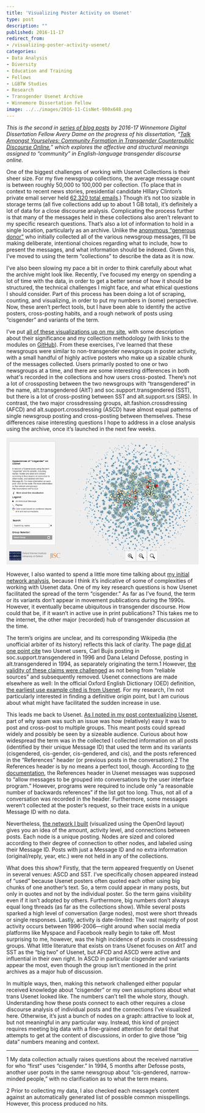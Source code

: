 ```yaml
---
title: 'Visualizing Poster Activity on Usenet'
type: post
description: ""
published: 2016-11-17
redirect_from: 
- /visualizing-poster-activity-usenet/
categories:
- Data Analysis
- Diversity
- Education and Training
- Fellows
- LGBTW Studies
- Research
- Transgender Usenet Archive
- Winnemore Dissertation Fellow
image: ../../images/2016-11-CisNet-980x648.png
---
```

_This is the second in [series of blog posts](http://mith.umd.edu/tag/transgender-usenet-archive/) by 2016-17 Winnemore Digital Dissertation Fellow Avery Dame on the progress of his dissertation, “[Talk Amongst Yourselves: Community Formation in Transgender Counterpublic Discourse Online](http://mith.umd.edu/?p=18022),” which explores the affective and structural meanings assigned to “community” in English-language transgender discourse online._

One of the biggest challenges of working with Usenet Collections is their sheer size. For my five newsgroup collections, the average message count is between roughly 50,000 to 100,000 per collection. (To place that in context to recent news stories, presidential candidate HIllary Clinton’s private email server held [62,320 total emails](http://www.factcheck.org/2016/07/a-guide-to-clintons-emails/).) Though it’s not too sizable in storage terms (all five collections add up to about 1 GB total), it’s definitely a lot of data for a close discourse analysis. Complicating the process further is that many of the messages held in these collections also aren’t relevant to my specific research questions. That’s also a lot of information to hold in a single location, particularly as an archive. Unlike the [anonymous “generous donor”](https://archive.org/details/usenethistorical) who initially collected all of the various newsgroup messages, I’ll be making deliberate, intentional choices regarding what to include, how to present the messages, and what information should be indexed. Given this, I’ve moved to using the term “collections” to describe the data as it is now.

I’ve also been slowing my pace a bit in order to think carefully about what the archive might look like. Recently, I’ve focused my energy on spending a lot of time with the data, in order to get a better sense of how it should be structured, the technical challenges I might face, and what ethical questions I should consider. Part of this process has been doing a lot of scraping, counting, and visualizing, in order to put my numbers in (some) perspective. Now, these aren’t perfect tools, but I have been able to identify the active posters, cross-posting habits, and a rough network of posts using “cisgender” and variants of the term.

I’ve put [all of these visualizations up on my site](http://averydame.net/?page_id=495), with some description about their significance and my collection methodology (with links to the modules on [GitHub](https://github.com/apdame/usenet-tools)). From these exercises, I’ve learned that these newsgroups were similar to non-transgender newsgroups in poster activity, with a small handful of highly active posters who make up a sizable chunk of the messages collected. Users primarily posted to one or two newsgroups at a time, and there are some interesting differences in both what's recorded in the collections and how users cross-posted. There’s not a lot of crossposting between the two newsgroups with “transgendered” in the name, alt.transgendered (AltT) and soc.support.transgendered (SST), but there is a lot of cross-posting between SST and alt.support.srs (SRS). In contrast, the two major crossdressing groups, alt.fashion.crossdressing (AFCD) and alt.support.crossdressing (ASCD) have almost equal patterns of single newsgroup posting and cross-posting between themselves. These differences raise interesting questions I hope to address in a close analysis using the archive, once it’s launched in the next few weeks.

![Cisgender Usenet Visualization](../../images/2016-11-CisNet-980x648.png)

However, I also wanted to spend a little more time talking about [my initial network analysis](http://averydame.net/network/#), because I think it’s indicative of some of complexities of working with Usenet data. One of my key research questions is how Usenet facilitated the spread of the term “cisgender.” As far as I’ve found, the term or its variants don’t appear in movement publications during the 1990s. However, it eventually became ubiquitous in transgender discourse. How could that be, if it wasn’t in active use in print publications? This takes me to the internet, the other major (recorded) hub of transgender discussion at the time.

The term’s origins are unclear, and its corresponding Wikipedia (the unofficial arbiter of its history) reflects this lack of clarity. The page [did at one point cite](https://en.wikipedia.org/w/index.php?title=Cisgender&oldid=83262833) two Usenet users, Carl Bujis posting in soc.support.transgendered in 1996 and Dana Leland Defosse, posting in alt.transgendered in 1994, as separately originating the term.1 However, [the validity of these claims were challenged](https://en.wikipedia.org/wiki/Talk:Cisgender/Archive_1) as not being from “reliable sources” and subsequently removed. Usenet connections are made elsewhere as well: In the official Oxford English Dictionary (OED) definition, [the earliest use example cited is from Usenet](http://www.oed.com.proxy-um.researchport.umd.edu/view/Entry/35015487?redirectedFrom=cisgender#eid). For my research, I’m not particularly interested in finding a definitive origin point, but I am curious about what might have facilitated the sudden increase in use.

This leads me back to Usenet. [As I noted in my post contextualizing Usenet](http://averydame.net/?p=518), part of why spam was such an issue was how (relatively) easy it was to post and cross-post to multiple groups. This meant posts could spread widely and possibly be seen by a sizeable audience. Curious about how widespread the term was in the collected I collected information on all posts (identified by their unique Message ID) that used the term and its variants (cisgendered, cis-gender, cis-gendered, and cis), and the posts referenced in the “References” header (or previous posts in the conversation).2 The References header is by no means a perfect tool, though. According to [the documentation](https://tools.ietf.org/html/rfc1036), the References header in Usenet messages was supposed to “allow messages to be grouped into conversations by the user interface program.” However, programs were required to include only “a reasonable number of backwards references” if the list got too long. Thus, not all of a conversation was recorded in the header. Furthermore, some messages weren’t collected at the poster’s request, so their trace exists in a unique Message ID with no data.

Nevertheless, [the network I built](http://averydame.net/network/#) (visualized using the OpenOrd layout) gives you an idea of the amount, activity level, and connections between posts. Each node is a unique posting. Nodes are sized and colored according to their degree of connection to other nodes, and labeled using their Message ID. Posts with just a Message ID and no extra information (original/reply, year, etc.) were not held in any of the collections.

What does this show? Firstly, that the term appeared frequently on Usenet in several venues: ASCD and SST. I’ve specifically chosen appeared instead of “used” because Usenet posters often quoted each other using big chunks of one another’s text. So, a term could appear in many posts, but only in quotes and not by the individual poster. So the term gains visibility even if it isn’t adopted by others. Furthermore, big numbers don’t always equal long threads (as far as the collections show). While several posts sparked a high level of conversation (large nodes), most were short threads or single responses. Lastly, activity is date-limited: The vast majority of post activity occurs between 1996-2006—right around when social media platforms like Myspace and Facebook really begin to take off. Most surprising to me, however, was the high incidence of posts in crossdressing groups. What little literature that exists on trans Usenet focuses on AltT and SST as the “big two” of Usenet, but AFCD and ASCD were active and influential in their own right. In ASCD in particular cisgender and variants appear the most, even though the group isn’t mentioned in the print archives as a major hub of discussion.

In multiple ways, then, making this network challenged either popular received knowledge about “cisgender” or my own assumptions about what trans Usenet looked like. The numbers can’t tell the whole story, though. Understanding how these posts connect to each other requires a close discourse analysis of individual posts and the connections I’ve visualized here. Otherwise, it’s just a bunch of nodes on a graph: attractive to look at, but not meaningful in any particular way. Instead, this kind of project requires meeting big data with a fine-grained attention for detail that attempts to get at the content of discussions, in order to give those “big data” numbers meaning and context.

---

1 My data collection actually raises questions about the received narrative for who “first” uses “cisgender.” In 1994, 5 months after Defosse posts, another user posts in the same newsgroup about “cis-gendered, narrow-minded people,” with no clarification as to what the term means.

2 Prior to collecting my data, I also checked each message’s content against an automatically generated list of possible common misspellings. However, this process produced no hits.
